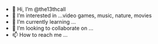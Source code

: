 - 👋 Hi, I’m @the13thcall
- 👀 I’m interested in ...video games, music, nature, movies
- 🌱 I’m currently learning ...
- 💞️ I’m looking to collaborate on ...
- 📫 How to reach me ...

<!---
the13thcall/the13thcall is a ✨ special ✨ repository because its `README.md` (this file) appears on your GitHub profile.
You can click the Preview link to take a look at your changes.
--->

